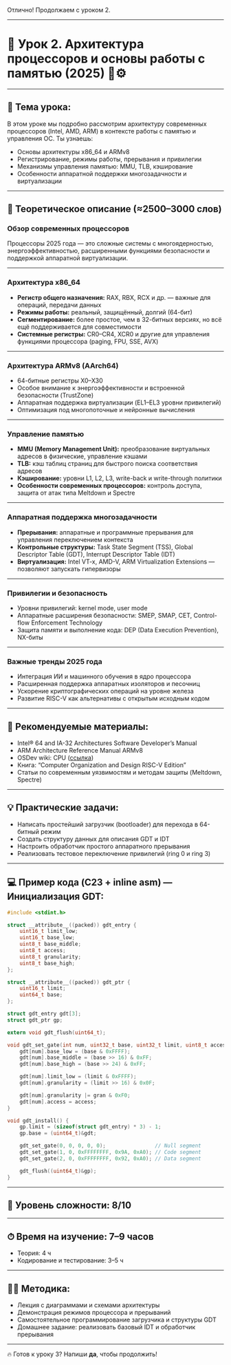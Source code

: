 Отлично! Продолжаем с уроком 2.

---

# 🔹 Урок 2. Архитектура процессоров и основы работы с памятью (2025) 🧩⚙️

---

## 🧩 Тема урока:

В этом уроке мы подробно рассмотрим архитектуру современных процессоров (Intel, AMD, ARM) в контексте работы с памятью и управления ОС. Ты узнаешь:

* Основы архитектуры x86\_64 и ARMv8
* Регистрирование, режимы работы, прерывания и привилегии
* Механизмы управления памятью: MMU, TLB, кэширование
* Особенности аппаратной поддержки многозадачности и виртуализации

---

## 🧠 Теоретическое описание (≈2500–3000 слов)

### Обзор современных процессоров

Процессоры 2025 года — это сложные системы с многоядерностью, энергоэффективностью, расширенными функциями безопасности и поддержкой аппаратной виртуализации.

---

### Архитектура x86\_64

* **Регистр общего назначения:** RAX, RBX, RCX и др. — важные для операций, передачи данных
* **Режимы работы:** реальный, защищённый, долгий (64-бит)
* **Сегментирование:** более простое, чем в 32-битных версиях, но всё ещё поддерживается для совместимости
* **Системные регистры:** CR0–CR4, XCR0 и другие для управления функциями процессора (paging, FPU, SSE, AVX)

---

### Архитектура ARMv8 (AArch64)

* 64-битные регистры X0–X30
* Особое внимание к энергоэффективности и встроенной безопасности (TrustZone)
* Аппаратная поддержка виртуализации (EL1–EL3 уровни привилегий)
* Оптимизация под многопоточные и нейронные вычисления

---

### Управление памятью

* **MMU (Memory Management Unit):** преобразование виртуальных адресов в физические, управление кэшами
* **TLB:** кэш таблиц страниц для быстрого поиска соответствия адресов
* **Кэширование:** уровни L1, L2, L3, write-back и write-through политики
* **Особенности современных процессоров:** контроль доступа, защита от атак типа Meltdown и Spectre

---

### Аппаратная поддержка многозадачности

* **Прерывания:** аппаратные и программные прерывания для управления переключением контекста
* **Контрольные структуры:** Task State Segment (TSS), Global Descriptor Table (GDT), Interrupt Descriptor Table (IDT)
* **Виртуализация:** Intel VT-x, AMD-V, ARM Virtualization Extensions — позволяют запускать гипервизоры

---

### Привилегии и безопасность

* Уровни привилегий: kernel mode, user mode
* Аппаратные расширения безопасности: SMEP, SMAP, CET, Control-flow Enforcement Technology
* Защита памяти и выполнение кода: DEP (Data Execution Prevention), NX-биты

---

### Важные тренды 2025 года

* Интеграция ИИ и машинного обучения в ядро процессора
* Расширенная поддержка аппаратных изоляторов и песочниц
* Ускорение криптографических операций на уровне железа
* Развитие RISC-V как альтернативы с открытым исходным кодом

---

## 📘 Рекомендуемые материалы:

* Intel® 64 and IA-32 Architectures Software Developer’s Manual
* ARM Architecture Reference Manual ARMv8
* OSDev wiki: CPU ([ссылка](https://wiki.osdev.org/CPU))
* Книга: “Computer Organization and Design RISC-V Edition”
* Статьи по современным уязвимостям и методам защиты (Meltdown, Spectre)

---

## 💡 Практические задачи:

* Написать простейший загрузчик (bootloader) для перехода в 64-битный режим
* Создать структуру данных для описания GDT и IDT
* Настроить обработчик простого аппаратного прерывания
* Реализовать тестовое переключение привилегий (ring 0 и ring 3)

---

## 💻 Пример кода (C23 + inline asm) — Инициализация GDT:

```c
#include <stdint.h>

struct __attribute__((packed)) gdt_entry {
    uint16_t limit_low;
    uint16_t base_low;
    uint8_t base_middle;
    uint8_t access;
    uint8_t granularity;
    uint8_t base_high;
};

struct __attribute__((packed)) gdt_ptr {
    uint16_t limit;
    uint64_t base;
};

struct gdt_entry gdt[3];
struct gdt_ptr gp;

extern void gdt_flush(uint64_t);

void gdt_set_gate(int num, uint32_t base, uint32_t limit, uint8_t access, uint8_t gran) {
    gdt[num].base_low = (base & 0xFFFF);
    gdt[num].base_middle = (base >> 16) & 0xFF;
    gdt[num].base_high = (base >> 24) & 0xFF;

    gdt[num].limit_low = (limit & 0xFFFF);
    gdt[num].granularity = (limit >> 16) & 0x0F;

    gdt[num].granularity |= gran & 0xF0;
    gdt[num].access = access;
}

void gdt_install() {
    gp.limit = (sizeof(struct gdt_entry) * 3) - 1;
    gp.base = (uint64_t)&gdt;

    gdt_set_gate(0, 0, 0, 0, 0);                // Null segment
    gdt_set_gate(1, 0, 0xFFFFFFFF, 0x9A, 0xA0); // Code segment
    gdt_set_gate(2, 0, 0xFFFFFFFF, 0x92, 0xA0); // Data segment

    gdt_flush((uint64_t)&gp);
}
```

---

## 🧠 Уровень сложности: 8/10

---

## ⏱ Время на изучение: 7–9 часов

* Теория: 4 ч
* Кодирование и тестирование: 3–5 ч

---

## 🧑‍🏫 Методика:

* Лекция с диаграммами и схемами архитектуры
* Демонстрация режимов процессора и прерываний
* Самостоятельное программирование загрузчика и структуры GDT
* Домашнее задание: реализовать базовый IDT и обработчик прерывания

---

🔥 Готов к уроку 3? Напиши **да**, чтобы продолжить!

